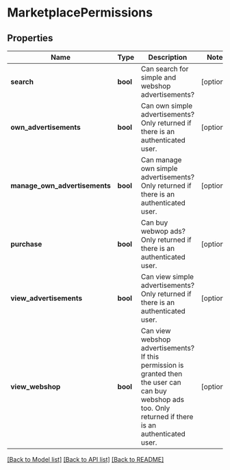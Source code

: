 # MarketplacePermissions

## Properties
Name | Type | Description | Notes
------------ | ------------- | ------------- | -------------
**search** | **bool** | Can search for simple and webshop advertisements? | [optional] 
**own_advertisements** | **bool** | Can own simple advertisements? Only returned if there is an authenticated user.  | [optional] 
**manage_own_advertisements** | **bool** | Can manage own simple advertisements? Only returned if there is an authenticated user.  | [optional] 
**purchase** | **bool** | Can buy webwop ads? Only returned if there is an authenticated user.  | [optional] 
**view_advertisements** | **bool** | Can view simple advertisements? Only returned if there is an authenticated user.  | [optional] 
**view_webshop** | **bool** | Can view webshop advertisements? If this permission is granted then the user can can buy webshop ads too. Only returned if there is an authenticated user.  | [optional] 

[[Back to Model list]](../README.md#documentation-for-models) [[Back to API list]](../README.md#documentation-for-api-endpoints) [[Back to README]](../README.md)


